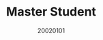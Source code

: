 ---
name: Shurui
title: Master Student
email: 2133056@tongji.edu.cn
website: 
note:
category: Master Students
photo: "/images/people/enrolled/master/ShuRui.jpg" 
date: 20020101
---